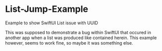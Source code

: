 # List-Jump-Example
Example to show SwiftUI List issue with UUID


This was supposed to demonstrate a bug within SwiftUI that occured in another app when a list was produced like contained herein. This example however, seems to work fine, so maybe it was something else. 
